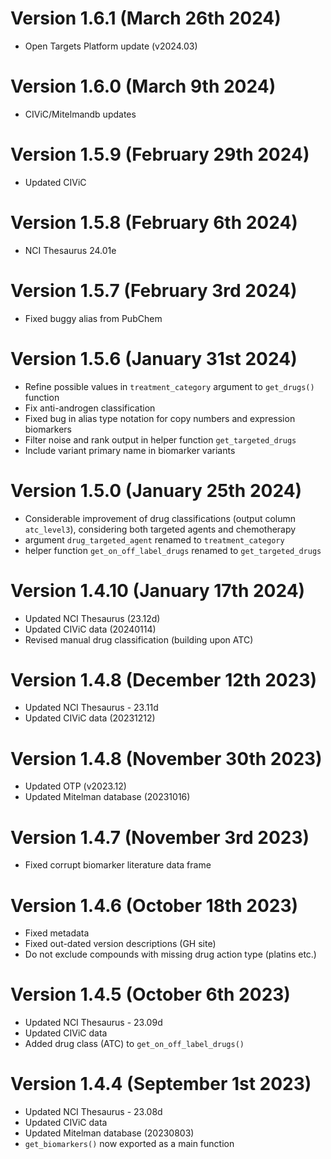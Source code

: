 # Version 1.6.1 (March 26th 2024)

* Open Targets Platform update (v2024.03)

# Version 1.6.0 (March 9th 2024)

* CIViC/Mitelmandb updates

# Version 1.5.9 (February 29th 2024)

* Updated CIViC

# Version 1.5.8 (February 6th 2024)

* NCI Thesaurus 24.01e

# Version 1.5.7 (February 3rd 2024)

* Fixed buggy alias from PubChem

# Version 1.5.6 (January 31st 2024)

* Refine possible values in `treatment_category` argument to `get_drugs()` function
* Fix anti-androgen classification
* Fixed bug in alias type notation for copy numbers and expression biomarkers
* Filter noise and rank output in helper function `get_targeted_drugs`
* Include variant primary name in biomarker variants

# Version 1.5.0 (January 25th 2024)

* Considerable improvement of drug classifications (output column `atc_level3`),
considering both targeted agents and chemotherapy
* argument `drug_targeted_agent` renamed to `treatment_category`
* helper function `get_on_off_label_drugs` renamed to `get_targeted_drugs`

# Version 1.4.10 (January 17th 2024)

* Updated NCI Thesaurus (23.12d)
* Updated CIViC data (20240114)
* Revised manual drug classification (building upon ATC)

# Version 1.4.8 (December 12th 2023)

* Updated NCI Thesaurus - 23.11d
* Updated CIViC data (20231212)

# Version 1.4.8 (November 30th 2023)

* Updated OTP (v2023.12)
* Updated Mitelman database (20231016)

# Version 1.4.7 (November 3rd 2023)

* Fixed corrupt biomarker literature data frame

# Version 1.4.6 (October 18th 2023)

* Fixed metadata
* Fixed out-dated version descriptions (GH site)
* Do not exclude compounds with missing drug action type (platins etc.)

# Version 1.4.5 (October 6th 2023)

* Updated NCI Thesaurus - 23.09d
* Updated CIViC data
* Added drug class (ATC) to `get_on_off_label_drugs()`

# Version 1.4.4 (September 1st 2023)

* Updated NCI Thesaurus - 23.08d
* Updated CIViC data
* Updated Mitelman database (20230803)
* `get_biomarkers()` now exported as a main function



